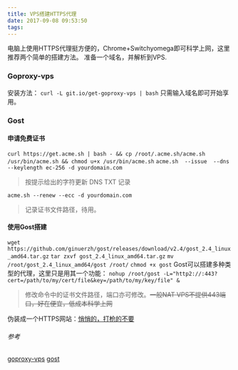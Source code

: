 ```yaml
---
title: VPS搭建HTTPS代理
date: 2017-09-08 09:53:50
tags:
---
```

电脑上使用HTTPS代理挺方便的，Chrome+Switchyomega即可科学上网，这里推荐两个简单的搭建方法。
准备一个域名，并解析到VPS.
<!--more-->
### Goproxy-vps
安装方法：
`curl -L git.io/get-goproxy-vps | bash`
只需输入域名即可开始享用。
### Gost
#### 申请免费证书
`curl https://get.acme.sh | bash - && cp /root/.acme.sh/acme.sh /usr/bin/acme.sh && chmod u+x /usr/bin/acme.sh`
`acme.sh  --issue  --dns --keylength ec-256 -d yourdomain.com`
> 按提示给出的字符更新 DNS TXT 记录

`acme.sh --renew --ecc -d yourdomain.com`
> 记录证书文件路径，待用。

#### 使用Gost搭建
`wget https://github.com/ginuerzh/gost/releases/download/v2.4/gost_2.4_linux_amd64.tar.gz`
`tar zxvf gost_2.4_linux_amd64.tar.gz`
`mv /root/gost_2.4_linux_amd64/gost /root/`
`chmod +x gost`
Gost可以搭建多种类型的代理，这里只是用其一个功能：
`nohup /root/gost -L="http2://:443?cert=/path/to/my/cert/file&key=/path/to/my/key/file" &`
> 修改命令中的证书文件路径，端口亦可修改。~~一般NAT VPS不提供443端口，好在便宜，低成本科学上网~~

伪装成一个HTTPS网站：[悄悄的，打枪的不要](https://9ot.top/)

###### 参考
[goproxy-vps](https://github.com/phuslu/goproxy/issues/1470)
[gost](https://github.com/ginuerzh/gost#gost---go-simple-tunnel)

